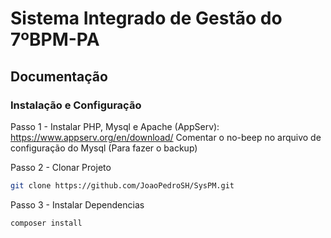 # Sistema Integrado de Gestão do 7ºBPM-PA

## Documentação

### Instalação e Configuração

Passo 1 - Instalar PHP, Mysql e Apache (AppServ):
https://www.appserv.org/en/download/
Comentar o no-beep no arquivo de configuração do Mysql (Para fazer o backup)

Passo 2 - Clonar Projeto
````sh
git clone https://github.com/JoaoPedroSH/SysPM.git
````

Passo 3 - Instalar Dependencias
````sh
composer install
````
 
 
